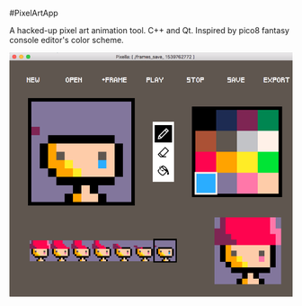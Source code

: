 #PixelArtApp

A hacked-up pixel art animation tool. C++ and Qt. Inspired by pico8 fantasy console editor's color scheme.

![Screen shots](https://github.com/GunnarKarlsson/PixelArtApp/raw/master/ss1.png)
